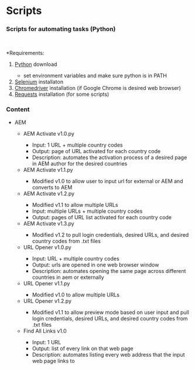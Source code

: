<h1>Scripts</h1>
<h3>Scripts for automating tasks (Python)</h3>
<br>
<p>*Requirements:</p>
<ol>
	<li><a href = "https://www.python.org/downloads/">Python</a> download</li>
	<ul>
		<li>set environment variables and make sure python is in PATH</li>
	</ul>
	<li><a href = "http://selenium-python.readthedocs.io/installation.html">Selenium</a> installaton</li>
	<li><a href = "https://sites.google.com/a/chromium.org/chromedriver/getting-started">Chromedriver</a> installation (if Google Chrome is desired web browser)</li>
	<li><a href  = "http://docs.python-requests.org/en/master/user/install/#install">Requests</a> installation (for some scripts)</li>
</ol>

<h3>Content</h3>
<ul>
	<li>AEM</li>
	<ul>
		<li>AEM Activate v1.0.py</li>
		<ul>
			<li>Input: 1 URL + multiple country codes</li>
			<li>Output: page of URL activated for each country code</li>
			<li>Description: automates the activation process of a desired page in AEM author for the desired countries</li>
		</ul>
		<li>AEM Activate v1.1.py</li>
		<ul>
			<li>Modified v1.0 to allow user to input url for external or AEM and converts to AEM</li>
		</ul>
		<li>AEM Activate v1.2.py</li>
		<ul>
			<li>Modified v1.1 to allow multiple URLs</li>
			<li>Input: multiple URLs + multiple country codes</li>
			<li>Output: pages of URL list activated for each country code</li>
		</ul>
		<li>AEM Activate v1.3.py</li>
		<ul>
			<li>Modified v1.2 to pull login credentials, desired URLs, and desired country codes from .txt files</li>
		</ul>
		<li>URL Opener v1.0.py</li>
		<ul>
			<li>Input: URL + multiple country codes</li>
			<li>Output: urls are opened in one web browser window</li>
			<li>Description: automates opening the same page across different countries in aem or externally</li>
		</ul>
		<li>URL Opener v1.1.py</li>
		<ul>
			<li>Modified v1.0 to allow multiple URLs</li>
		</ul>
		<li>URL Opener v1.2.py</li>
		<ul>
			<li>Modified v1.1 to allow preview mode based on user input and pull login credentials, desired URLs, and desired country codes from .txt files</li>
		</ul>
		<li>Find All Links v1.0</li>
		<ul>
			<li>Input: 1 URL</li>
			<li>Output: list of every link on that web page</li>
			<li>Description: automates listing every web address that the input web page links to</li>
		</ul>
	</ul>
</ul>

